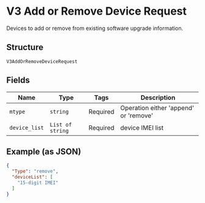 
# V3 Add or Remove Device Request

Devices to add or remove from existing software upgrade information.

## Structure

`V3AddOrRemoveDeviceRequest`

## Fields

| Name | Type | Tags | Description |
|  --- | --- | --- | --- |
| `mtype` | `string` | Required | Operation either 'append' or 'remove' |
| `device_list` | `List of string` | Required | device IMEI list |

## Example (as JSON)

```json
{
  "Type": "remove",
  "deviceList": [
    "15-digit IMEI"
  ]
}
```

